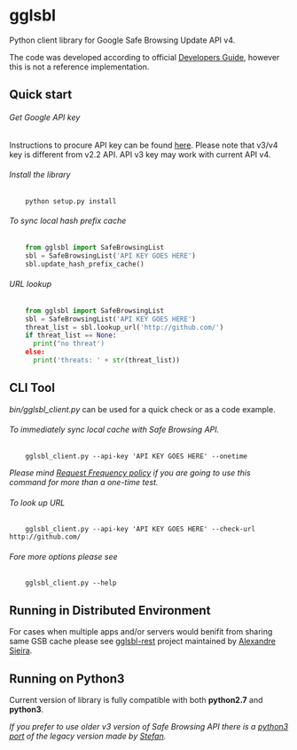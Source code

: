gglsbl
======

Python client library for Google Safe Browsing Update API v4.

The code was developed according to official
[Developers Guide](https://developers.google.com/safe-browsing/v4/update-api), however this is not a reference implementation.

Quick start
-----------

###### Get Google API key
Instructions to procure API key can be found [here](https://developers.google.com/safe-browsing/v4/get-started).
Please note that v3/v4 key is different from v2.2 API. API v3 key may work with current API v4.

###### Install the library

```
    python setup.py install
```

###### To sync local hash prefix cache

```python
    from gglsbl import SafeBrowsingList
    sbl = SafeBrowsingList('API KEY GOES HERE')
    sbl.update_hash_prefix_cache()
```

###### URL lookup

```python
    from gglsbl import SafeBrowsingList
    sbl = SafeBrowsingList('API KEY GOES HERE')
    threat_list = sbl.lookup_url('http://github.com/')
    if threat_list == None:
      print("no threat')
    else: 
      print('threats: ' + str(threat_list))
```

CLI Tool
--------
*bin/gglsbl_client.py* can be used for a quick check or as a code example.

###### To immediately sync local cache with Safe Browsing API. 
```
    gglsbl_client.py --api-key 'API KEY GOES HERE' --onetime
```
_Please mind [Request Frequency policy](https://developers.google.com/safe-browsing/v4/request-frequency) if you are going to use this command for more than a one-time test._

###### To look up URL
```
    gglsbl_client.py --api-key 'API KEY GOES HERE' --check-url http://github.com/
```

###### Fore more options please see
```
    gglsbl_client.py --help
```

Running in Distributed Environment
-------
For cases when multiple apps and/or servers would benifit from sharing same GSB cache please see [gglsbl-rest](https://github.com/mlsecproject/gglsbl-rest) project maintained by [Alexandre Sieira](https://github.com/asieira).

Running on Python3
------------
Current version of library is fully compatible with both **python2.7** and **python3**.

_If you prefer to use older v3 version of Safe Browsing API there is a [python3 port](https://github.com/Stefan-Code/gglsbl3) of the legacy version made by [Stefan](https://github.com/Stefan-Code)._
